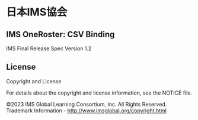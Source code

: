 # 日本IMS協会
## IMS OneRoster: CSV Binding
IMS Final Release
Spec Version 1.2

## License
Copyright and License

For details about the copyright and license information, see the NOTICE file.

©2023 IMS Global Learning Consortium, Inc. All Rights Reserved. Trademark Information - http://www.imsglobal.org/copyright.html

